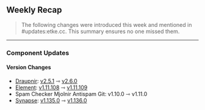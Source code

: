 ## Weekly Recap

> The following changes were introduced this week and mentioned in #updates:etke.cc. This summary ensures no one missed them.

---

### Component Updates

#### Version Changes

* [Draupnir](https://github.com/the-draupnir-project/Draupnir): [v2.5.1](https://github.com/the-draupnir-project/Draupnir/releases/tag/v2.5.1) ⇾ [v2.6.0](https://github.com/the-draupnir-project/Draupnir/releases/tag/v2.6.0)
* [Element](https://github.com/element-hq/element-web): [v1.11.108](https://github.com/element-hq/element-web/releases/tag/v1.11.108) ⇾ [v1.11.109](https://github.com/element-hq/element-web/releases/tag/v1.11.109)
* Spam Checker Mjolnir Antispam Git: v1.10.0 ⇾ v1.11.0
* [Synapse](https://github.com/element-hq/synapse): [v1.135.0](https://github.com/element-hq/synapse/releases/tag/v1.135.0) ⇾ [v1.136.0](https://github.com/element-hq/synapse/releases/tag/v1.136.0)
